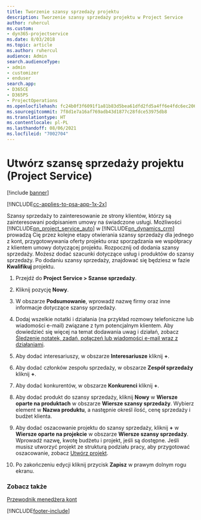 ```yaml
---
title: Tworzenie szansy sprzedaży projektu
description: Tworzenie szansy sprzedaży projektu w Project Service
author: ruhercul
ms.custom:
- dyn365-projectservice
ms.date: 8/03/2018
ms.topic: article
ms.author: ruhercul
audience: Admin
search.audienceType:
- admin
- customizer
- enduser
search.app:
- D365CE
- D365PS
- ProjectOperations
ms.openlocfilehash: fc24b0f3f6091f1a81b83d5bea61dfd2fd5a4ff6e4fdc6ec206f15460f364db1
ms.sourcegitcommit: 7f8d1e7a16af769adb43d1877c28fdce53975db8
ms.translationtype: HT
ms.contentlocale: pl-PL
ms.lasthandoff: 08/06/2021
ms.locfileid: "7002704"
---
```

# <a name="create-a-project-opportunity-project-service"></a>Utwórz szansę sprzedaży projektu (Project Service)

[!include [banner](../includes/psa-now-project-operations.md)]

[!INCLUDE[cc-applies-to-psa-app-1x-2x](../includes/cc-applies-to-psa-app-1x-2x.md)]

Szansy sprzedaży to zainteresowanie ze strony klientów, którzy są zainteresowani podpisaniem umowy na świadczone usługi. Możliwości [!INCLUDE[pn_project_service_auto](../includes/pn-project-service-auto.md)] w [!INCLUDE[pn_dynamics_crm](../includes/pn-dynamics-crm.md)] prowadzą Cię przez kolejne etapy otwierania szansy sprzedaży dla jednego z kont, przygotowywania oferty projektu oraz sporządzania we współpracy z klientem umowy dotyczącej projektu. Rozpocznij od dodania szansy sprzedaży. Możesz dodać szacunki dotyczące usług i produktów do szansy sprzedaży. Po dodaniu szansy sprzedaży, znajdować się będziesz w fazie **Kwalifikuj** projektu.  
  
1.  Przejdź do **Project Service > Szanse sprzedaży**.  
  
2.  Kliknij pozycję **Nowy**.  
  
3.  W obszarze **Podsumowanie**, wprowadź nazwę firmy oraz inne informacje dotyczące szansy sprzedaży.  
  
4.  Dodaj wszelkie notatki i działania (na przykład rozmowy telefoniczne lub wiadomości e-mail) związane z tym potencjalnym klientem. Aby dowiedzieć się więcej na temat dodawania uwag i działań, zobacz [Śledzenie notatek, zadań, połączeń lub wiadomości e-mail wraz z działaniami](/dynamics365/customerengagement/on-premises/basics/work-with-activities).  
  
5.  Aby dodać interesariuszy, w obszarze **Interesariusze** kliknij **+**.  
  
6.  Aby dodać członków zespołu sprzedaży, w obszarze **Zespół sprzedaży** kliknij **+**.  
  
7.  Aby dodać konkurentów, w obszarze **Konkurenci** kliknij **+**.  
  
8.  Aby dodać produkt do szansy sprzedaży, kliknij **Nowy** w **Wiersze oparte na produktach** w obszarze **Wiersze szansy sprzedaży**. Wybierz element w **Nazwa produktu**, a następnie określ ilość, cenę sprzedaży i budżet klienta.  
  
9. Aby dodać oszacowanie projektu do szansy sprzedaży, kliknij **+** w **Wiersze oparte na projekcie** w obszarze **Wiersze szansy sprzedaży**. Wprowadź nazwę, kwotę budżetu i projekt, jeśli są dostępne. Jeśli musisz utworzyć projekt ze strukturą podziału pracy, aby przygotować oszacowanie, zobacz [Utwórz projekt](../psa/create-project.md).  
  
10. Po zakończeniu edycji kliknij przycisk **Zapisz** w prawym dolnym rogu ekranu.  
  
### <a name="see-also"></a>Zobacz także  
 [Przewodnik menedżera kont](../psa/account-manager-guide.md)


[!INCLUDE[footer-include](../includes/footer-banner.md)]